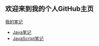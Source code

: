 ## 欢迎来到我的个人GitHub主页

[我的笔记](https://yaozhenyu.github.io/note/java)

* [Java笔记](https://yaozhenyu.github.io/note/java)
* [JavaScript笔记](https://yaozhenyu.github.io/note/javascript)



